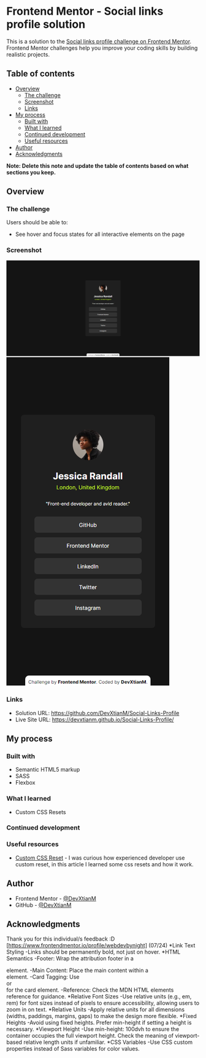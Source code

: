 # Frontend Mentor - Social links profile solution

This is a solution to the [Social links profile challenge on Frontend Mentor](https://www.frontendmentor.io/challenges/social-links-profile-UG32l9m6dQ). Frontend Mentor challenges help you improve your coding skills by building realistic projects. 

## Table of contents

- [Overview](#overview)
  - [The challenge](#the-challenge)
  - [Screenshot](#screenshot)
  - [Links](#links)
- [My process](#my-process)
  - [Built with](#built-with)
  - [What I learned](#what-i-learned)
  - [Continued development](#continued-development)
  - [Useful resources](#useful-resources)
- [Author](#author)
- [Acknowledgments](#acknowledgments)

**Note: Delete this note and update the table of contents based on what sections you keep.**

## Overview

### The challenge

Users should be able to:

- See hover and focus states for all interactive elements on the page

### Screenshot

![Desktop View](https://github.com/DevXtianM/Social-Links-Profile/blob/main/screenshot/desktop-view.png)
![Mobile View](https://github.com/DevXtianM/Social-Links-Profile/blob/main/screenshot/mobile-view.png)



### Links

- Solution URL: https://github.com/DevXtianM/Social-Links-Profile
- Live Site URL: https://devxtianm.github.io/Social-Links-Profile/
## My process
  
### Built with

- Semantic HTML5 markup
- SASS
- Flexbox

### What I learned

- Custom CSS Resets

### Continued development

### Useful resources

- [Custom CSS Reset](https://www.joshwcomeau.com/css/custom-css-reset/) - I was curious how experienced developer use custom reset, in this article I learned some css resets and how it work.

## Author

- Frontend Mentor - [@DevXtianM](https://www.frontendmentor.io/profile/)
- GitHub - [@DevXtianM](https://github.com/DevXtianM)

## Acknowledgments
  Thank you for this individual/s feedback :D
[https://www.frontendmentor.io/profile/webdevbynight] (07/24)
  *Link Text Styling
      -Links should be permanently bold, not just on hover.
    *HTML Semantics
      -Footer: Wrap the attribution footer in a <footer> element.
      -Main Content: Place the main content within a <main> element.
      -Card Tagging: Use <article> or <section> for the card element.
      -Reference: Check the MDN HTML elements reference for guidance.
  *Relative Font Sizes
      -Use relative units (e.g., em, rem) for font sizes instead of pixels to ensure accessibility, allowing users to zoom in on text.
  *Relative Units
      -Apply relative units for all dimensions (widths, paddings, margins, gaps) to make the design more flexible.
  *Fixed Heights
      -Avoid using fixed heights. Prefer min-height if setting a height is necessary.
  *Viewport Height
      -Use min-height: 100dvh to ensure the container occupies the full viewport height. Check the meaning of viewport-based relative length units if unfamiliar.
  *CSS Variables
      -Use CSS custom properties instead of Sass variables for color values.
